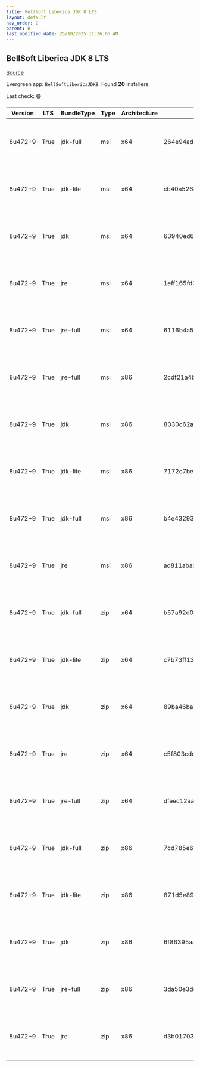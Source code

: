 ```yaml
---
title: BellSoft Liberica JDK 8 LTS
layout: default
nav_order: 2
parent: B
last_modified_date: 25/10/2025 11:36:06 AM
---
```


## BellSoft Liberica JDK 8 LTS

[Source](https://bell-sw.com/libericajdk/)

Evergreen app: `BellSoftLibericaJDK8`. Found **20** installers.

Last check: 🟢

| Version | LTS  | BundleType | Type | Architecture | Sha1                                     | Size      | URI                                                                                                                                                                                                                  |
| ------- | ---- | ---------- | ---- | ------------ | ---------------------------------------- | --------- | -------------------------------------------------------------------------------------------------------------------------------------------------------------------------------------------------------------------- |
| 8u472+9 | True | jdk-full   | msi  | x64          | 264e94ad870094d63ec0c18838cd24f673e991a0 | 147902464 | [https://github.com/bell-sw/Liberica/releases/download/8u472+9/bellsoft-jdk8u472+9-windows-amd64-full.msi](https://github.com/bell-sw/Liberica/releases/download/8u472+9/bellsoft-jdk8u472+9-windows-amd64-full.msi) |
| 8u472+9 | True | jdk-lite   | msi  | x64          | cb40a526aed8b6deef391797468a62b885e30113 | 53309440  | [https://github.com/bell-sw/Liberica/releases/download/8u472+9/bellsoft-jdk8u472+9-windows-amd64-lite.msi](https://github.com/bell-sw/Liberica/releases/download/8u472+9/bellsoft-jdk8u472+9-windows-amd64-lite.msi) |
| 8u472+9 | True | jdk        | msi  | x64          | 63940ed61f2b2c53dc47766b140af33eeb30da3d | 104284160 | [https://github.com/bell-sw/Liberica/releases/download/8u472+9/bellsoft-jdk8u472+9-windows-amd64.msi](https://github.com/bell-sw/Liberica/releases/download/8u472+9/bellsoft-jdk8u472+9-windows-amd64.msi)           |
| 8u472+9 | True | jre        | msi  | x64          | 1eff165fd0b12ebbc2ce1536be942b2c8408873d | 40853504  | [https://github.com/bell-sw/Liberica/releases/download/8u472+9/bellsoft-jre8u472+9-windows-amd64.msi](https://github.com/bell-sw/Liberica/releases/download/8u472+9/bellsoft-jre8u472+9-windows-amd64.msi)           |
| 8u472+9 | True | jre-full   | msi  | x64          | 6116b4a55362e0adbf0b80a8c1c5311845dfde79 | 82853888  | [https://github.com/bell-sw/Liberica/releases/download/8u472+9/bellsoft-jre8u472+9-windows-amd64-full.msi](https://github.com/bell-sw/Liberica/releases/download/8u472+9/bellsoft-jre8u472+9-windows-amd64-full.msi) |
| 8u472+9 | True | jre-full   | msi  | x86          | 2cdf21a4b625f6793471279b98f1a0db507b376f | 79257600  | [https://github.com/bell-sw/Liberica/releases/download/8u472+9/bellsoft-jre8u472+9-windows-i586-full.msi](https://github.com/bell-sw/Liberica/releases/download/8u472+9/bellsoft-jre8u472+9-windows-i586-full.msi)   |
| 8u472+9 | True | jdk        | msi  | x86          | 8030c62a966247fbe227858ade9af98487c9a0cb | 105123840 | [https://github.com/bell-sw/Liberica/releases/download/8u472+9/bellsoft-jdk8u472+9-windows-i586.msi](https://github.com/bell-sw/Liberica/releases/download/8u472+9/bellsoft-jdk8u472+9-windows-i586.msi)             |
| 8u472+9 | True | jdk-lite   | msi  | x86          | 7172c7beef44e26535ff3a4efd1212658dd42ed7 | 52391936  | [https://github.com/bell-sw/Liberica/releases/download/8u472+9/bellsoft-jdk8u472+9-windows-i586-lite.msi](https://github.com/bell-sw/Liberica/releases/download/8u472+9/bellsoft-jdk8u472+9-windows-i586-lite.msi)   |
| 8u472+9 | True | jdk-full   | msi  | x86          | b4e43293786702bb2b797a28987266e47875fbeb | 146718720 | [https://github.com/bell-sw/Liberica/releases/download/8u472+9/bellsoft-jdk8u472+9-windows-i586-full.msi](https://github.com/bell-sw/Liberica/releases/download/8u472+9/bellsoft-jdk8u472+9-windows-i586-full.msi)   |
| 8u472+9 | True | jre        | msi  | x86          | ad811abad87b4bd5fc4cfc384b0d5aa015a51b5e | 39174144  | [https://github.com/bell-sw/Liberica/releases/download/8u472+9/bellsoft-jre8u472+9-windows-i586.msi](https://github.com/bell-sw/Liberica/releases/download/8u472+9/bellsoft-jre8u472+9-windows-i586.msi)             |
| 8u472+9 | True | jdk-full   | zip  | x64          | b57a92d0d3288e73496f65594e20e8771a9dbdf8 | 152356970 | [https://github.com/bell-sw/Liberica/releases/download/8u472+9/bellsoft-jdk8u472+9-windows-amd64-full.zip](https://github.com/bell-sw/Liberica/releases/download/8u472+9/bellsoft-jdk8u472+9-windows-amd64-full.zip) |
| 8u472+9 | True | jdk-lite   | zip  | x64          | c7b73ff13d19d174972242e51bc630375f06987b | 53763073  | [https://github.com/bell-sw/Liberica/releases/download/8u472+9/bellsoft-jdk8u472+9-windows-amd64-lite.zip](https://github.com/bell-sw/Liberica/releases/download/8u472+9/bellsoft-jdk8u472+9-windows-amd64-lite.zip) |
| 8u472+9 | True | jdk        | zip  | x64          | 89ba46ba70dbc04e6ee3ae0f8488ce6ebce0d0af | 108567789 | [https://github.com/bell-sw/Liberica/releases/download/8u472+9/bellsoft-jdk8u472+9-windows-amd64.zip](https://github.com/bell-sw/Liberica/releases/download/8u472+9/bellsoft-jdk8u472+9-windows-amd64.zip)           |
| 8u472+9 | True | jre        | zip  | x64          | c5f803cdc3cea927e9bcee5b46f9ab51ad42978e | 39963197  | [https://github.com/bell-sw/Liberica/releases/download/8u472+9/bellsoft-jre8u472+9-windows-amd64.zip](https://github.com/bell-sw/Liberica/releases/download/8u472+9/bellsoft-jre8u472+9-windows-amd64.zip)           |
| 8u472+9 | True | jre-full   | zip  | x64          | dfeec12aa7e46ccaf5668bcd5f9e69d75c95e627 | 82120556  | [https://github.com/bell-sw/Liberica/releases/download/8u472+9/bellsoft-jre8u472+9-windows-amd64-full.zip](https://github.com/bell-sw/Liberica/releases/download/8u472+9/bellsoft-jre8u472+9-windows-amd64-full.zip) |
| 8u472+9 | True | jdk-full   | zip  | x86          | 7cd785e640e5c603f878c460f14822906d6347cb | 151122854 | [https://github.com/bell-sw/Liberica/releases/download/8u472+9/bellsoft-jdk8u472+9-windows-i586-full.zip](https://github.com/bell-sw/Liberica/releases/download/8u472+9/bellsoft-jdk8u472+9-windows-i586-full.zip)   |
| 8u472+9 | True | jdk-lite   | zip  | x86          | 871d5e8936ab4a6a26bacb0a4f2092a0b6eba78e | 52795862  | [https://github.com/bell-sw/Liberica/releases/download/8u472+9/bellsoft-jdk8u472+9-windows-i586-lite.zip](https://github.com/bell-sw/Liberica/releases/download/8u472+9/bellsoft-jdk8u472+9-windows-i586-lite.zip)   |
| 8u472+9 | True | jdk        | zip  | x86          | 6f86395aa3fd750e29edced375fc17ada51cfdac | 109345451 | [https://github.com/bell-sw/Liberica/releases/download/8u472+9/bellsoft-jdk8u472+9-windows-i586.zip](https://github.com/bell-sw/Liberica/releases/download/8u472+9/bellsoft-jdk8u472+9-windows-i586.zip)             |
| 8u472+9 | True | jre-full   | zip  | x86          | 3da50e3dc9809f77aeb411391eb177fba4addff2 | 78544079  | [https://github.com/bell-sw/Liberica/releases/download/8u472+9/bellsoft-jre8u472+9-windows-i586-full.zip](https://github.com/bell-sw/Liberica/releases/download/8u472+9/bellsoft-jre8u472+9-windows-i586-full.zip)   |
| 8u472+9 | True | jre        | zip  | x86          | d3b0170339c186abd378863c0fc263e87e4f6f39 | 38302615  | [https://github.com/bell-sw/Liberica/releases/download/8u472+9/bellsoft-jre8u472+9-windows-i586.zip](https://github.com/bell-sw/Liberica/releases/download/8u472+9/bellsoft-jre8u472+9-windows-i586.zip)             |
